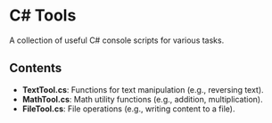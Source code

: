 # C# Tools
A collection of useful C# console scripts for various tasks.
## Contents
- **TextTool.cs**: Functions for text manipulation (e.g., reversing text).
- **MathTool.cs**: Math utility functions (e.g., addition, multiplication).
- **FileTool.cs**: File operations (e.g., writing content to a file).
